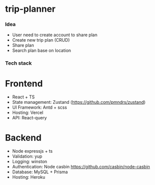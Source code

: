 # trip-planner

### Idea
- User need to create account to share plan
- Create new trip plan (CRUD)
- Share plan
- Search plan base on location

### Tech stack
# Frontend
- React + TS
- State management: Zustand (https://github.com/pmndrs/zustand)
- UI Framework: Antd + scss
- Hosting: Vercel
- API: React-query
# Backend
- Node expressjs + ts
- Validation: yup
- Logging: winston
- Authentication: Node casbin https://github.com/casbin/node-casbin
- Database: MySQL + Prisma
- Hosting: Heroku
